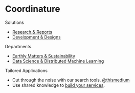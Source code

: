 # Coordinature

Solutions
- [Research & Reports](research)
- [Development & Designs](development)

Departments
- <a href="https://earthly.ai" target="_blank">Earthly Matters & Sustainability</a>
- <a href="https://mini.ai" target="_blank">Data Science & Distributed Machine Learning</a>

Tailored Applications
- Cut through the noise with our search tools. <a href="https://thismedium.com" target="_blank">@thismedium</a>
- Use shared knowledge to <a href="https://logic.to" target="_blank">build your services</a>.